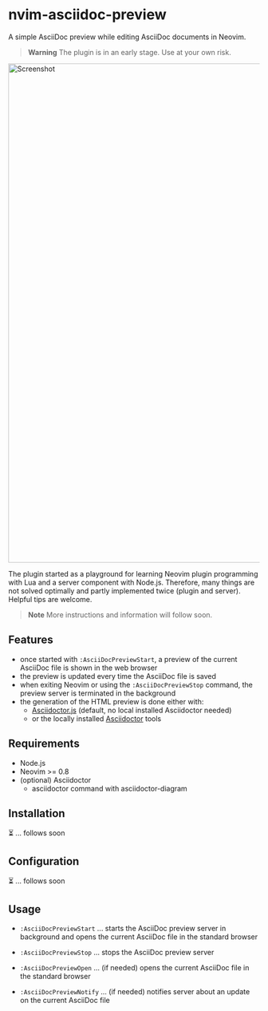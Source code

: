 # nvim-asciidoc-preview

A simple AsciiDoc preview while editing AsciiDoc documents in Neovim.

> **Warning**
> The plugin is in an early stage. Use at your own risk.

<img width="1000" alt="Screenshot" src="https://user-images.githubusercontent.com/31811/214418871-14477f16-fe26-4b08-b864-77113997d321.png">

The plugin started as a playground for learning Neovim plugin programming with Lua and a server component with Node.js.
Therefore, many things are not solved optimally and partly implemented twice (plugin and server). Helpful tips are welcome.

> **Note** More instructions and information will follow soon.

## Features

- once started with `:AsciiDocPreviewStart`, a preview of the current AsciiDoc file is shown in the web browser
- the preview is updated every time the AsciiDoc file is saved
- when exiting Neovim or using the `:AsciiDocPreviewStop` command, the preview server is terminated in the background
- the generation of the HTML preview is done either with:
  - [Asciidoctor.js](https://docs.asciidoctor.org/asciidoctor.js/latest/) (default, no local installed Asciidoctor needed)
  - or the locally installed [Asciidoctor](https://docs.asciidoctor.org/asciidoctor/latest/) tools

## Requirements

- Node.js
- Neovim >= 0.8
- (optional) Asciidoctor
  - asciidoctor command with asciidoctor-diagram

## Installation

⏳ ... follows soon

## Configuration

⏳ ... follows soon

## Usage

- `:AsciiDocPreviewStart` ... starts the AsciiDoc preview server in background and opens the current AsciiDoc file in the standard browser
- `:AsciiDocPreviewStop` ... stops the AsciiDoc preview server

- `:AsciiDocPreviewOpen` ... (if needed) opens the current AsciiDoc file in the standard browser
- `:AsciiDocPreviewNotify` ... (if needed) notifies server about an update on the current AsciiDoc file
